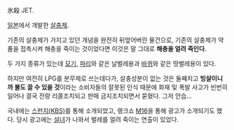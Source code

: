 氷殺 JET.

[일본](%EC%9D%BC%EB%B3%B8.md)에서 개발한 [살충제](%EC%82%B4%EC%B6%A9%EC%A0%9C.md).

기존의 살충제가 가지고 있던 개념을 완전히 뒤엎어버린 물건으로, 기존의 살충제가 약품을 접촉시켜 해충을 죽이는 것이었다면 이것은 말 그대로
**해충을 얼려 죽인다.**

두 가지 종류가 있는데 [모기](%EB%AA%A8%EA%B8%B0.md), [파리](%ED%8C%8C%EB%A6%AC.md)와
같은 날벌레용과 [바퀴](%EB%B0%94%ED%80%B4.md)와 같은 땅벌레용이 있다.

하지만 여전히 LPG를 분무제로 쓰는데다가, 살충성분이 없는 것은 둘째치고 **빙살이니까 불도 끌 수 있을 것**이라는 소비자들의 잘못된
인식 때문에 화재 및 폭발 사고가 빈번히 일어나 결국 전량 리콜조치되고 판매 금지조치되면서 묻혔다. 그저 안습...

국내에는 [스펀지(KBS)](%EC%8A%A4%ED%8E%80%EC%A7%80%28KBS%29.md)를 통해 소개되었고, 랭크쇼
[M16](M16.md)을 통해 광고가 소개되기도 했다. 당시 광고에는 [설녀](%EC%84%A4%EB%85%80.md)가 나와서
벌레를 얼려 죽이는 연출이 있었다.

